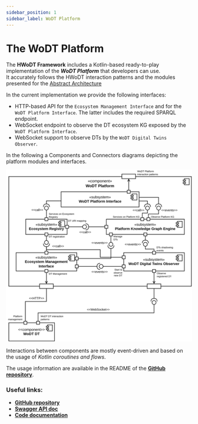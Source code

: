 ```yaml
---
sidebar_position: 1
sidebar_label: WoDT Platform
---
```


# The WoDT Platform

The **HWoDT Framework** includes a Kotlin-based ready-to-play implementation of the ***WoDT Platform*** that developers can use. \
It accurately follows the HWoDT interaction patterns and the modules presented for the [Abstract Architecture](/docs/concepts/architecture/)

In the current implementation we provide the following interfaces:
- HTTP-based API for the `Ecosystem Management Interface` and for the `WoDT Platform Interface`. The latter includes the required SPARQL endpoint.
- WebSocket endpoint to observe the DT ecosystem KG exposed by the `WoDT Platform Interface`.
- WebSocket support to observe DTs by the `WoDT Digital Twins Observer`.

In the following a Components and Connectors diagrams depicting the platform modules and interfaces.

![Platform components and connectors](../../static/img/platform-cc.svg)

Interactions between components are mostly event-driven and based on the usage of *Kotlin coroutines and flows*.

The usage information are available in the README of the **[GitHub repository](https://github.com/Web-of-Digital-Twins/wodt-platform)**.

### Useful links:
- **[GitHub repository](https://github.com/Web-of-Digital-Twins/wodt-platform)**
- **[Swagger API doc](https://web-of-digital-twins.github.io/wodt-platform/documentation/openapi-doc/)**
- **[Code documentation](https://web-of-digital-twins.github.io/wodt-platform/documentation/code-doc/)**
